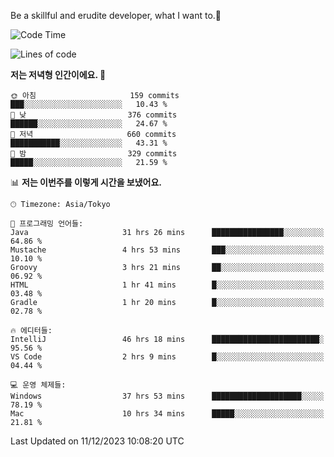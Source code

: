 Be a skillful and erudite developer, what I want to.👶

<!--START_SECTION:waka-->
![Code Time](http://img.shields.io/badge/Code%20Time-342%20hrs%2045%20mins-blue)

![Lines of code](https://img.shields.io/badge/%EC%A0%80%EB%8A%94%20%EC%97%AC%ED%83%9C%EA%B9%8C%EC%A7%80%20-744.9%20thousand%20%EC%A4%84%EC%9D%98%20%EC%BD%94%EB%93%9C%EB%A5%BC%20%EC%9E%91%EC%84%B1%ED%96%88%EC%96%B4%EC%9A%94.-blue)

**저는 저녁형 인간이에요. 🦉** 

```text
🌞 아침                     159 commits         ███░░░░░░░░░░░░░░░░░░░░░░   10.43 % 
🌆 낮　                     376 commits         ██████░░░░░░░░░░░░░░░░░░░   24.67 % 
🌃 저녁                     660 commits         ███████████░░░░░░░░░░░░░░   43.31 % 
🌙 밤　                     329 commits         █████░░░░░░░░░░░░░░░░░░░░   21.59 % 
```


📊 **저는 이번주를 이렇게 시간을 보냈어요.** 

```text
🕑︎ Timezone: Asia/Tokyo

💬 프로그래밍 언어들: 
Java                     31 hrs 26 mins      ████████████████░░░░░░░░░   64.86 % 
Mustache                 4 hrs 53 mins       ███░░░░░░░░░░░░░░░░░░░░░░   10.10 % 
Groovy                   3 hrs 21 mins       ██░░░░░░░░░░░░░░░░░░░░░░░   06.92 % 
HTML                     1 hr 41 mins        █░░░░░░░░░░░░░░░░░░░░░░░░   03.48 % 
Gradle                   1 hr 20 mins        █░░░░░░░░░░░░░░░░░░░░░░░░   02.78 % 

🔥 에디터들: 
IntelliJ                 46 hrs 18 mins      ████████████████████████░   95.56 % 
VS Code                  2 hrs 9 mins        █░░░░░░░░░░░░░░░░░░░░░░░░   04.44 % 

💻 운영 체제들: 
Windows                  37 hrs 53 mins      ████████████████████░░░░░   78.19 % 
Mac                      10 hrs 34 mins      █████░░░░░░░░░░░░░░░░░░░░   21.81 % 
```


 Last Updated on 11/12/2023 10:08:20 UTC
<!--END_SECTION:waka-->

